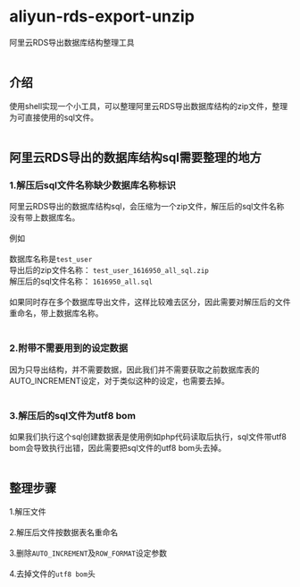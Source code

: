 # aliyun-rds-export-unzip
阿里云RDS导出数据库结构整理工具<br><br>

## 介绍
使用shell实现一个小工具，可以整理阿里云RDS导出数据库结构的zip文件，整理为可直接使用的sql文件。<br><br>

## 阿里云RDS导出的数据库结构sql需要整理的地方
### 1.解压后sql文件名称缺少数据库名称标识
阿里云RDS导出的数据库结构sql，会压缩为一个zip文件，解压后的sql文件名称没有带上数据库名。<br><br>
例如<br><br>
数据库名称是`test_user`<br>
导出后的zip文件名称： `test_user_1616950_all_sql.zip`<br>
解压后的sql文件名称： `1616950_all.sql`<br><br>
如果同时存在多个数据库导出文件，这样比较难去区分，因此需要对解压后的文件重命名，带上数据库名称。<br><br>
### 2.附带不需要用到的设定数据
因为只导出结构，并不需要数据，因此我们并不需要获取之前数据库表的AUTO_INCREMENT设定，对于类似这种的设定，也需要去掉。<br><br>
### 3.解压后的sql文件为utf8 bom
如果我们执行这个sql创建数据表是使用例如php代码读取后执行，sql文件带utf8 bom会导致执行出错，因此需要把sql文件的utf8 bom头去掉。<br><br>


## 整理步骤
1.解压文件<br><br>
2.解压后文件按数据表名重命名<br><br>
3.删除`AUTO_INCREMENT`及`ROW_FORMAT`设定参数<br><br>
4.去掉文件的`utf8 bom`头
